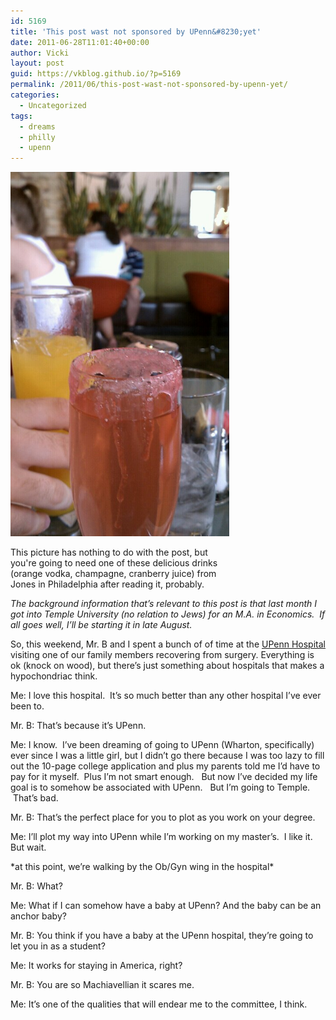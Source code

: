 ```yaml
---
id: 5169
title: 'This post wast not sponsored by UPenn&#8230;yet'
date: 2011-06-28T11:01:40+00:00
author: Vicki
layout: post
guid: https://vkblog.github.io/?p=5169
permalink: /2011/06/this-post-wast-not-sponsored-by-upenn-yet/
categories:
  - Uncategorized
tags:
  - dreams
  - philly
  - upenn
---
```

<div id="attachment_5188" style="width: 360px" class="wp-caption aligncenter">
  <a href="https://raw.githubusercontent.com/vkblog/vkblog.github.io/master/public/img/2011/06/wpid-IMAG0872.jpg"><img class="size-full wp-image-5188" title="wpid-IMAG0872.jpg" src="https://raw.githubusercontent.com/vkblog/vkblog.github.io/master/public/img/2011/06/wpid-IMAG0872.jpg" alt="" width="350" height="583" /></a>
  
  <p class="wp-caption-text">
    This picture has nothing to do with the post, but you're going to need one of these delicious drinks (orange vodka, champagne, cranberry juice) from Jones in Philadelphia after reading it, probably.
  </p>
</div>

_The background information that&#8217;s relevant to this post is that last month I got into Temple University (no relation to Jews) for an M.A. in Economics.  If all goes well, I&#8217;ll be starting it in late August._

So, this weekend, Mr. B and I spent a bunch of of time at the <a href="http://www.pennmedicine.org/hup/" target="_blank">UPenn Hospital</a> visiting one of our family members recovering from surgery. Everything is ok (knock on wood), but there&#8217;s just something about hospitals that makes a hypochondriac think.

Me: I love this hospital.  It&#8217;s so much better than any other hospital I&#8217;ve ever been to.
  
Mr. B: That&#8217;s because it&#8217;s UPenn.
  
Me: I know.  I&#8217;ve been dreaming of going to UPenn (Wharton, specifically) ever since I was a little girl, but I didn&#8217;t go there because I was too lazy to fill out the 10-page college application and plus my parents told me I&#8217;d have to pay for it myself.  Plus I&#8217;m not smart enough.   But now I&#8217;ve decided my life goal is to somehow be associated with UPenn.   But I&#8217;m going to Temple.  That&#8217;s bad.
  
Mr. B: That&#8217;s the perfect place for you to plot as you work on your degree.
  
Me: I&#8217;ll plot my way into UPenn while I&#8217;m working on my master&#8217;s.  I like it. But wait.
  
\*at this point, we&#8217;re walking by the Ob/Gyn wing in the hospital\*
  
Mr. B: What?
  
Me: What if I can somehow have a baby at UPenn? And the baby can be an anchor baby?
  
Mr. B: You think if you have a baby at the UPenn hospital, they&#8217;re going to let you in as a student?
  
Me: It works for staying in America, right?
  
Mr. B: You are so Machiavellian it scares me.
  
Me: It&#8217;s one of the qualities that will endear me to the committee, I think.

&nbsp;